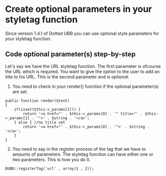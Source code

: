 # Create optional parameters in your styletag function #

Since version 1.4.1 of Dotted UBB you can use optional style parameters for your styletag function.

## Code optional parameter(s) step-by-step ##

Let's say we have the URL styletag function. The first parameter is ofcourse the URL which is required. You want to give the option to the user to add an title to his URL. This is the second parameter and is _optional_.

1) You need to check in your render() function if the optional parameter(s) are set.

```
public function render($text)
{
    if(isset($this->_params[1])) {
        return '<a href="' . $this->_params[0] . '" title="' . $this->_params[1] . '">' . $string . '</a>';
    } else { //no title set
        return '<a href="' . $this->_params[0] . '">' . $string . '</a>';
    }
}
```

2) You need to say in the register process of the tag that we have to amounts of parameters. The styletag function can have either one or two parameters. This is how you do it.

```
DUBB::registerTag('url' , array(1 , 2));
```